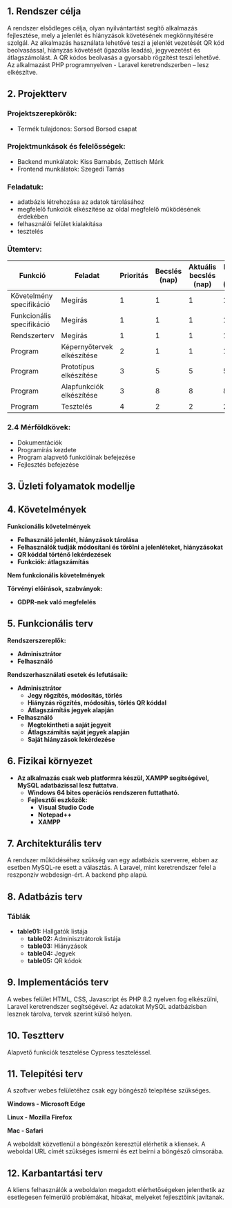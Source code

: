 ## 1. Rendszer célja

A rendszer elsődleges célja, olyan nyilvántartást segítő alkalmazás fejlesztése, mely a jelenlét és hiányzások követésének megkönnyítésére szolgál. Az alkalmazás használata lehetővé teszi a jelenlét vezetését QR kód beolvasással, hiányzás követését (igazolás leadás), jegyvezetést és átlagszámolást. A QR kódos beolvasás a gyorsabb rögzítést teszi lehetővé. Az alkalmazást PHP programnyelven - Laravel keretrendszerben – lesz elkészítve. 


## 2. Projektterv

### Projektszerepkörök:
  * Termék tulajdonos: Sorsod Borsod csapat
### Projektmunkások és felelősségek:
  * Backend munkálatok: Kiss Barnabás, Zettisch Márk
  * Frontend munkálatok: Szegedi Tamás

### Feladatuk: 
- adatbázis létrehozása az adatok tárolásához
- megfelelő funkciók elkészítése az oldal megfelelő működésének érdekében
- felhasználói felület kialakítása
- tesztelés

### Ütemterv:
|Funkció                  | Feladat                                | Prioritás | Becslés (nap) | Aktuális becslés (nap) | Eltelt idő (nap) | Becsült idő (nap) |
|-------------------------|----------------------------------------|-----------|---------------|------------------------|------------------|---------------------|
|Követelmény specifikáció |Megírás                                 |         1 |             1 |                      1 |                1 |                   1 |             
|Funkcionális specifikáció|Megírás                                 |         1 |             1 |                      1 |                1 |                   1 |
|Rendszerterv             |Megírás                                 |         1 |             1 |                      1 |                1 |                   1 |
|Program                  |Képernyőtervek elkészítése                |         2 |             1 |                      1 |                1 |                   1 |
|Program                  |Prototípus elkészítése	                |         3 |             5 |                      5 |                5 |                   5 |
|Program                  |Alapfunkciók elkészítése                |         3 |             8 |                      8 |                8 |                   8 |
|Program                  |Tesztelés                |         4 |             2 |                      2 |                2 |                   2 |

### 2.4 Mérföldkövek:
   * Dokumentációk
   * Programírás kezdete
   * Program alapvető funkcióinak befejezése
   * Fejlesztés befejezése

## 3. Üzleti folyamatok modellje


## 4. Követelmények

**Funkcionális követelmények**
  - **Felhasználó jelenlét, hiányzások tárolása**
  - **Felhasználók tudják módosítani és törölni a jelenléteket, hiányzásokat**
  - **QR kóddal történő lekérdezések**
  - **Funkciók: átlagszámítás**

  **Nem funkcionális követelmények**

  **Törvényi előírások, szabványok:**
  - **GDPR-nek való megfelelés**

## 5. Funkcionális terv

**Rendszerszereplők:**
  - **Adminisztrátor**
  - **Felhasználó**

  **Rendszerhasználati esetek és lefutásaik:**
  - **Adminisztrátor**
    - **Jegy rögzítés, módosítás, törlés**
    - **Hiányzás rögzítés, módosítás, törlés QR kóddal**
    - **Átlagszámítás jegyek alapján**
  - **Felhasználó**
    - **Megtekintheti a saját jegyeit**
    - **Átlagszámítás saját jegyek alapján**
    - **Saját hiányzások lekérdezése**

  
## 6. Fizikai környezet
- **Az alkalmazás csak web platformra készül, XAMPP segítségével, MySQL adatbázissal lesz futtatva.**
  - **Windows 64 bites operációs rendszeren futtatható.**
  - **Fejlesztői eszközök:**
    - **Visual Studio Code**
    - **Notepad++**
    - **XAMPP**


## 7. Architekturális terv

A rendszer működéséhez szükség van egy adatbázis szerverre, ebben az esetben MySQL-re esett a választás. A Laravel, mint keretrendszer felel a reszponzív webdesign-ért. A backend php alapú.


## 8. Adatbázis terv

### **Táblák**
- **table01:** Hallgatók listája
  - **table02:** Adminisztrátorok listája
  - **table03:** Hiányzások
  - **table04:** Jegyek
  - **table05:** QR kódok


## 9. Implementációs terv

A webes felület HTML, CSS, Javascript és PHP 8.2 nyelven fog elkészülni, Laravel keretrendszer segítségével. Az adatokat MySQL adatbázisban lesznek tárolva, tervek szerint külső helyen.


## 10. Tesztterv
Alapvető funkciók tesztelése Cypress teszteléssel.


## 11. Telepítési terv

A szoftver webes felületéhez csak egy böngésző telepítése szükséges.

**Windows - Microsoft Edge**

**Linux - Mozilla Firefox**

**Mac - Safari**

A weboldalt közvetlenül a böngészőn keresztül elérhetik a kliensek. A weboldal URL címét szükséges ismerni és ezt beírni a böngésző címsorába.

## 12. Karbantartási terv

A kliens felhasználók a weboldalon megadott elérhetőségeken jelenthetik az esetlegesen felmerülő problémákat, hibákat, melyeket fejlesztőink javítanak.



